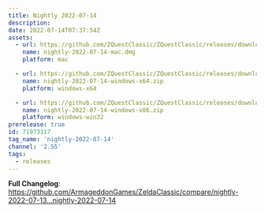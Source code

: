 ```yaml
---
title: Nightly 2022-07-14
description: 
date: 2022-07-14T07:37:54Z
assets: 
  - url: https://github.com/ZQuestClassic/ZQuestClassic/releases/download/nightly-2022-07-14/nightly-2022-07-14-mac.dmg
    name: nightly-2022-07-14-mac.dmg
    platform: mac

  - url: https://github.com/ZQuestClassic/ZQuestClassic/releases/download/nightly-2022-07-14/nightly-2022-07-14-windows-x64.zip
    name: nightly-2022-07-14-windows-x64.zip
    platform: windows-x64

  - url: https://github.com/ZQuestClassic/ZQuestClassic/releases/download/nightly-2022-07-14/nightly-2022-07-14-windows-x86.zip
    name: nightly-2022-07-14-windows-x86.zip
    platform: windows-win32
prerelease: true
id: 71973117
tag_name: 'nightly-2022-07-14'
channel: '2.55'
tags:
  - releases
---
```


**Full Changelog**: https://github.com/ArmageddonGames/ZeldaClassic/compare/nightly-2022-07-13...nightly-2022-07-14
